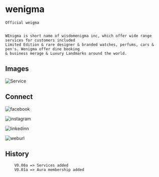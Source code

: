 # wenigma
    
    Official weigma 


    WEnigma is short name of wisdomenigma inc, which offer wide range services for customers included
    Limited Edition & rare designer & branded watches, perfums, cars & pen's. Wenigma offer dine booking 
    & business merage & Luxury Landmarks around the world.

    
## Images

 ![Service]([text](https://photos.app.goo.gl/NcbYAzQvtdRNNxK36))

## Connect 

 ![facebook]([text](https://www.facebook.com/wisdomenigma))
 
 ![instagram]([text](https://www.instagram.com/wisdomenigma))
 
 ![linkedinn]([text](https://www.linkedin.com/company/wisdom-enigma/))

 ![weburl]([text](https://wemerchandise-61a94.web.app/))


## History

        V0.00a => Services added
        V0.01a => Aura membership added

    

